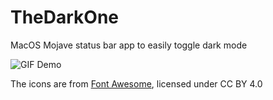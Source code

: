# TheDarkOne
MacOS Mojave status bar app to easily toggle dark mode

![GIF Demo](https://media.giphy.com/media/mki6coCl89PN0jOF9d/giphy.gif)

The icons are from [Font Awesome](https://fontawesome.com), licensed under CC BY 4.0
